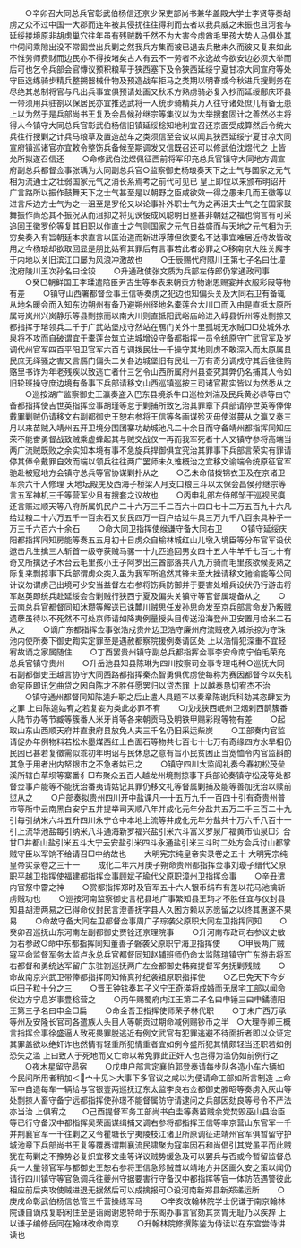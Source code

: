 <!-- { "loadSidebar": true } -->
　　○辛卯召大同总兵官彰武伯杨信还京少保吏部尚书兼华盖殿大学士李贤等奏胡虏之众不过中国一大郡而连年被其侵扰往往得利而去者以我兵威之未振也且河套与延绥接境原非胡虏巢穴往年虽有残贼数千然不为大害今虏酋毛里孩大势人马俱处其中伺间乘隙出没不常固尝出兵剿之然我兵方集而被已退去兵散未久而彼又复来如此不惟劳师费财而边民亦不得按堵矣古人有云不一劳者不永逸故今欲安边必须大举而后可也乞令兵部会官慱议预积粮草于狭西塞下及令狭西延绥宁夏甘凉大同宣府等处守臣选练骑步精兵整搠器械什物及预造战车拒马之类期以明春或今秋进兵搜剿务在尽绝其总制将官与凡出兵事宜俱预请处画又秋禾方熟虏骑必复入抄而延绥鄜庆环县一带须用兵驻劄以保居民亦宜推选武将一人统步骑精兵万人往守诸处庶几有备无患  上以为然于是兵部尚书王复及会昌候孙继宗等集议以为大举搜套固计之善然必主将得人今镇守大同总兵官彰武伯杨信旧镇延绥稔知地利宜召还京面受成算然后令统大兵往行搜剿之计兵马粮草及置造战车之类须信至会议以闻其狭西延绥宁夏甘凉大同宣府镇巡诸官亦宜敕令整饬兵备候至期调发又信既召还可以修武伯沈煜代之  上皆允所拟遂召信还
　　○命修武伯沈煜佩征西前将军印充总兵官镇守大同地方调宣府副总兵都督佥事张瑀为大同副总兵官○监察御史杨琅奏天下之士气与国家之元气相为流通士之壮弱国家元气之消长系焉考之前代可见已  皇上即位以来颁布明诏开广言路所以振作鼓舞天下之士气甚至是以朝野之臣咸欲效一得之愚未几而王徽等以进言斥边方士气为之一沮至是罗伦又以论事补外职士气为之再沮夫士气之在国家鼓舞振作尚恐其不振况从而沮抑之将见谀佞成风聪明日壅甚非朝廷之福也倘言有可采追回王徽罗伦等复其旧职以作直士之气则国家之元气日益盛而与天地之元气相为无穷矣奏入有旨朝廷本求直言以匡治道而新进浮薄但欲要名不达事宜难居近侍故皆改用之今杨琅却欲取回显是朋比姑宥其罪后有言事若此者必罪之○移南京大胜关廨宇于内地以关旧滨江口屡为风浪冲激故也
　　○壬辰赐代府隰川王第七子名曰仕墥沈府陵川王次孙名曰诠铰
　　○升通政使张文质为兵部左侍郎仍掌通政司事
　　○癸巳朝鲜国王李瑈遣陪臣尹吉生等奉表来朝贡方物谢恩赐宴并衣服彩叚等物有差
　　○镇守山西署都督佥事王信等奏虏之犯边也知偏头关及大同右卫有备辄从地名暖会而入知东边朔州有备乃避朔州径地名橐莲台大川口而入由是直抵太原所属岢岚州兴岚静乐等县剽掠而以南大川则直抵阳武峪庙岭进入崞县忻州等处剽掠又都指挥于瑢领兵二千于广武站堡戍守然站在鴈门关外十里孤城无水贼□□处城外水泉将不攻而自破谓宜于橐莲台筑立进城增设守备都指挥一员令统原守广武官军及岁调代州官军四百平阳卫官军六百与调拨民壮一千操守其地则虏不敢深入而太原属县民庶无绎骚之害又言鴈门偏头二关各边城堡旧有民壮一万有奇分调戍守其后往往贿赂里书诈为年老残疾以致逃亡者什三乞令山西所属府州县查究其弊仍名捕其人令如旧轮班操守庶边境有备事下兵部请移文山西巡镇巡按三司诸官勘实皆以为然悉从之
　　○巡按湖广监察御史王瀛奏盗入巴东县境杀牛口巡检刘湍及民兵黄必恭等由守备都指挥使吉世英指挥佥事胡瑾等怠于剿捕所致乞治其罪章下兵部请停世英等俸俾戴罪剿贼仍请移文右副都御史王恕右参将王信等各画谋殄灭毋使滋蔓从之瀛又奏三月以来苗贼入靖州五开卫境分围团寨功劫城池凡二十余日而守备靖州都指挥同知庄荣不能奋勇督战致贼乘虚蜂起其与贼交战仅一再而我军死者十人又镇守参将高端当两广流贼既败之余实知本境有事不急旋兵捍御俱宜究治其罪事下兵部言荣实有罪请停其俸令戴罪自效而端以领兵往往两广罢师未久难概治之宜移文谕端令统原征官军驰赴被寇地方会镇守总兵等官协谋剿扑从之
　　○乙未命借拨锦衣卫及在京诸卫军余六千人修理  天地坛殿庑及西海子桥梁人月支口粮三斗以太保会昌侯孙继宗等言五军神机三千等营军少且有搜套之议故也
　　○丙申礼部左侍郎邹干巡视民瘼还言赈过顺天等八府所属饥民户二十六万三千二百六十四口七十二万五百九十六凡给过粮二十六万五千一百余石又贫民四万一百户给过牛具三万九千八百余具种子一万三千六百六十余石
　　○命大同卫指挥使缑谦守备大同右卫
　　○镇守延绥庆阳都指挥同知房能等奏五五月初十日虏众自榆林城红山儿墩入境臣等分布官军设伏邀击凡生擒三人斩首一级夺获贼马骡一十九匹追回男女四十五人牛羊千七百七十有奇又所擒达子木台云毛里孩小王子阿罗出三酋部落共八九万骑而毛里孩欲候麦熟之际复来剽掠事下兵部谓虏众突入虽为我军所追然其锋未至大挫请移文驰谕能等公同计议勿谓虏己出境可少安当益督左右参将饬兵防御并于要害处增兵设伏仍行游击将军赵英即统兵赴延绥会合剿贼行狭西宁夏及偏头关镇守等官督属堤备从之
　　○云南总兵官都督同知沐瓒等解送已诛麓川贼思任发孙思命发至京兵部言命发乃叛贼遗孽虽待以不死然不可处京师请如降夷例量授头目传送沿海登州卫安置月给米二石从之
　　○谪广东都指挥佥事张浩戍贵州边卫浩守廉州府流贼夜入城杀掠为守珠池内使所奏下御史鞫实定罪至是遇赦都察院援例奏请区处  上以浩情犯深重不宜轻宥故谪之家属随住
　　○丁酉罢贵州镇守副总兵都指挥佥事李安命南宁伯毛荣充总兵官镇守贵州
　　○升岳池县知县陈琳为四川按察司佥事专理屯种○巡抚大同右副都御史王越言协守大同西路都指挥秦杰智勇俱优虏使每称为赛因都督今以失机命宪臣即讯乞曲贷之因自陈才不胜任愿罢归以贷杰罪  上以越奏恳切宥杰不治
　　○镇守通州都督同知陈逵升职之后止遣人具题不以奏章陈谢兵科劾其恣肆妄为之罪  上曰陈逵姑宥之若复妄为类此必罪不宥
　　○戊戌狭西岷州卫烟剌西鹊簇番人陆节办等节臧等簇番人米牙肖等各来朝贡马及明铁甲赐彩叚等物有差
　　○起取山东山西顺天府并直隶府县放免人夫三千名仍旧采运柴炭
　　○工部奏内官监请促办年例物料若松木墨煤西红土白面石等物共七百七十七万有奇缘四方水旱相仍民困已甚若复徵需似乖初年明诏与民休息之意有旨小民贫困正当宽恤令内官监斟酌其急于用者出内帑银市之不急者姑已之
　　○镇守四川太监阎礼奏今春初松茂垒溪所辖白草坝等寨番犭□布聚众五百人越龙州境剽掠事下兵部论奏镇守松茂等处都督佥事卢能等不能抚治番夷请姑记其罪仍移文礼等督属剿捕及能等善加抚治以赎前愆从之
　　○户部奏拟贵州四川开中盐课凡一十五万九千一百四十引有奇贵州普市等所中云南黑白安宁五井提举司天顺八年并成化元年分盐共五万二千三百二十九引每引纳米六斗五升四川永宁仓中本地上流等井成化元年分盐共十万六千八百十一引上流华池盐每引纳米八斗通海新罗福兴盐引米六斗富义罗泉广福黄市仙泉□氵合甘□井都山盐引米五斗大宁云安盐引米四斗永通盐引米三斗时二处方会兵讨山都掌贼守臣以军饷不给请召□中纳故也
　　大明宪宗纯皇帝实录卷之五十
大明宪宗纯皇帝实录卷之三十一
　　成化二年六月庚子朔命贵州都指挥佥事刘璇子缙代父原职平越卫指挥使福建都指挥佥事顾斌子瑜代父原职漳州卫指挥佥事
　　○辛丑遣内官祭中霤之神
　　○赏都指挥郑时及官军五十六人银币绢布有差以花马池擒斩虏贼功也
　　○巡按河南监察御史言杞县地广事繁知县王玙才不胜任宜与仪封县知县胡澄两易之已得命仪封民言澄善抚字县人久困方赖以苏愿留之以终其惠遂不果易
　　○命故守备大同左卫都督佥事周广子琮袭父原职大同左卫指挥同知
　　○癸卯召巡抚山东河南左副都御史贾铨还京理院事
　　○升河南布政司右参议史敏为右参政○命中东都指挥同知董善子磐袭父原职宁海卫指挥使
　　○甲辰两广贼寇平命监督军务太监卢永总兵官都督同知赵辅班师仍命太监陈瑄镇守广东游击将军右都督和勇统达军留广东驻劄巡抚两广左佥都御史韩雍提督军务抚剿残贼
　　○命故南京兴武卫带俸都指挥同知脩真孙纪袭祖原职指挥使
　　○乙巳免天下今岁屯田子粒十分之三
　　○晋王钟铉奏其子义宁王奇渶将成婚而无居宅工部以闻命俟边方宁息岁事豊稔营之
　　○丙午赐蜀府内江王第二子名曰申锤三曰申鐍德阳王第三子名曰申金□扁
　　○命金吾卫指挥使师荣子林代职
　　○丁未广西万承等州及安隆长官司各遣族人头目人等朝贡过期命减例赐钞币之半　○大理寺卿王概言指挥佥事徐盛逼人致死畏罪脱逃近有例文武官有犯罪逃避不待面折者即以众证定其罪盖欲以绝奸诈也然情有轻重所犯情重者宜如例今盛所犯其情颇轻当还职若如例恐失之滥  上曰致人于死地而又亡命以希免罪此正奸人也岂得为滥仍如前例行之
　　○夜木星留守昴宿
　　○戊申户部言定襄伯郭登奏请每步队各造小车六辆如今民间所用者稍加＜宀十见＞大事下多官议之咸以为便请命工部如所言制造  上命军中自造每车一辆给与官银壹两巡抚辽东太监李良右佥都御史滕昭等奏虏入灰山等处剽掠人畜守备宁远都指挥使孙璟不能督属防守请逮问之兵部因劾良等号令不严法亦当治  上俱宥之　　○己酉提督军务工部尚书白圭等奏苗贼余党焚毁巫山县治臣等已行守备汉中都指挥吴荣画谋缉捕又调右参将都指挥王信等率京营山东官军一千并荆襄官军一千往剿之又令瞿塘长宁夷陵枝江诸卫所原调征进靖州官军俱暂留守护城池章下兵部尚书王复等覆奏谓荆襄流民啸聚为寇率因石和尚倡引其党虽平而此贼犹在苟剿之不豫势必复炽宜移文圭等详议贼势缓急及可以罢兵与否或今暂留监督总兵一人量领官军与都御史王恕右参将王信急殄贼首以靖地方并区画久安之策以闻仍请行四川镇守等官急调兵往夔州守据要害行守备汉中都指挥等官一体防范遇警彼此相应前后夹攻使贼进退无据然后可以成擒报可○设河南新郑县新郑递运所
　　○庚戌命彰武伯杨信总管三千营操练军马
　　○辛亥改翰林院学士倪谦于南京翰林院谦自谪戍复职闲住至是诣阙谢恩特命于东阁办事言官劾其贪胃无耻乃以疾辞  上以谦子编修岳同在翰林改命南京
　　○升翰林院修撰陈鉴为侍读以在东宫尝侍讲读也
